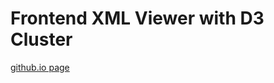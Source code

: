 # Frontend XML Viewer with D3 Cluster

[github.io page](http://y4suyuki.github.io/d3-cluster-xml-viewer)
